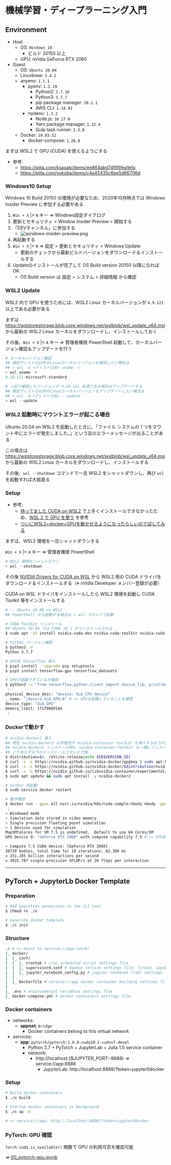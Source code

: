 # 機械学習・ディープラーニング入門

## Environment

- Host
    - OS: `Windows 10`
        - ビルド 20150 以上
    - GPU: nVidia GeForce RTX 2060
- Guest
    - OS: `Ubuntu 20.04`
    - Linuxbrew: `2.4.2`
    - anyenv: `1.1.1`
        - pyenv: `1.2.19`
            - Python2: `2.7.18`
            - Python3: `3.7.7`
            - pip package manager: `20.1.1`
            - AWS CLI: `1.18.93`
        - nodenv: `1.3.2`
            - Node.js: `10.17.0`
            - Yarn package manager: `1.22.4`
            - Gulp task runner: `2.3.0`
    - Docker: `19.03.12`
        - docker-compose: `1.26.0`

まずは WSL2 で GPU (CUDA) を使えるようにする

- 参考:
    - https://qiita.com/ksasaki/items/ee864abd74f95fea1efa
    - https://qiita.com/yukoba/items/c4a45435c6ee5d66706d

### Windows10 Setup
Windows 10 Build 20150 の環境が必要なため、2020年10月時点では Windows Insider Preview に参加する必要がある

1. `Win + X` |> `N` キー => Windows設定ダイアログ
2. 更新とセキュリティ > Window Insider Preview > 開始する
3. 「DEVチャンネル」に参加する
    - ![windows-insider-preview.png](./img/windows-insider-preview.png)
4. 再起動する
5. `Win + X` |> `N` => 設定 > 更新とセキュリティ > Windows Update
    - 更新のチェックから最新ビルドバージョンをダウンロード＆インストールする
6. Updateのインストールが完了して OS Build version 20150 以降になればOK
    - OS Build version は 設定 > システム > 詳細情報 から確認

### WSL2 Update
WSL2 内で GPU を使うためには、WSL2 Linux カーネルバージョンが `4.9.121` 以上である必要がある

まずは https://wslstorestorage.blob.core.windows.net/wslblob/wsl_update_x64.msi から最新の WSL2 Linux カーネルをダウンロードし、インストールしておく

その後、`Win + X` |> `A` キー => 管理者権限 PowerShell 起動して、カーネルバージョン確認＆アップデートを行う

```powershell
# カーネルバージョン確認
## 規定ディストロ以外のLinuxカーネルバージョンを確認したい場合は
## > wsl -d <ディストロ名> uname -r
> wsl uname -r
4.19.121-microsoft-standard

# 上記で確認したバージョンが 4.19.121 未満である場合はアップデートする
## 規定ディストロ以外のLinuxカーネルバージョンをアップデートしたい場合は
## > wsl -d <ディストロ名> --update
> wsl --update
```

### WSL2 起動時にマウントエラーが起こる場合
Ubuntu 20.04 on WSL2 を起動したときに、「ファイル システムの 1 つをマウント中にエラーが発生しました。」という旨のエラーメッセージが出ることがある

この場合は https://wslstorestorage.blob.core.windows.net/wslblob/wsl_update_x64.msi から最新の WSL2 Linux カーネルをダウンロードし、インストールする

その後、`wsl --shutdown` コマンドで一旦 WSL2 をシャットダウンし、再び `wsl` を起動すれば大抵直る

### Setup
- 参考:
    - [待ってました CUDA on WSL2](https://qiita.com/ksasaki/items/ee864abd74f95fea1efa) で上手くインストールできなかったため、[WSL 2 で GPU を使う](https://www.kkaneko.jp/tools/wsl/wsl_tensorflow2.html) を参考
    - [ついにWSL2+docker+GPUを動かせるようになったらしいので試してみる](https://qiita.com/yamatia/items/a70cbb7d8f5101dc76e9)

まずは、WSL2 環境を一旦シャットダウンする

`Win + X` |> `A` キー => 管理者権限 PowerShell

```powershell
# WSL2 環境をシャットダウン
> wsl --shutdown
```

その後 [NVIDIA Drivers for CUDA on WSL](https://developer.nvidia.com/cuda/wsl/download) から WSL2 用の CUDA ドライバをダウンロード＆インストールする（※ nVidia Developer メンバー登録が必要）

CUDA on WSL ドライバをインストールしたら WSL2 環境を起動し CUDA Toolkit 等をインストールする

```bash
# -- Ubuntu 20.08 on WSL2
## PowerShell から起動する場合は > wsl コマンドで起動

# CUDA Toolkit インストール
## Ubuntu 20.04 では CUDA 10.1 がインストールされる
$ sudo apt -yV install nvidia-cuda-dev nvidia-cuda-toolkit nvidia-cuda-toolkit-gcc

# Python バージョン確認
$ python3 -V
Python 3.7.7

# GPU版 Tensorflow 導入
$ pip3 install --upgrade pip setuptools
$ pip3 install tensorflow-gpu tensorflow_datasets

# GPUが認識できているか確認
$ python3 -c "from tensorflow.python.client import device_lib; print(device_lib.list_local_devices())"
 :
physical_device_desc: "device: XLA_CPU device"
, name: "/device:XLA_GPU:0" # <= GPUを認識していることを確認
device_type: "XLA_GPU"
memory_limit: 17179869184
 :
```

### Dockerで動かす
```bash
# nvidia-docker2 導入
## 現在 nvidia-docker2 は非推奨で nvidia-container-toolkit を導入するほうが良いが、
## nvidia-docker2 インストール時に nvidia-container-toolkit も一緒にインストールされるため
## とりあえず以下のインストールコマンドでOK
$ distribution=$(. /etc/os-release;echo $ID$VERSION_ID)
$ curl -s -L https://nvidia.github.io/nvidia-docker/gpgkey | sudo apt-key add -
$ curl -s -L https://nvidia.github.io/nvidia-docker/$distribution/nvidia-docker.list | sudo tee /etc/apt/sources.list.d/nvidia-docker.list
$ curl -s -L https://nvidia.github.io/libnvidia-container/experimental/$distribution/libnvidia-container-experimental.list | sudo tee /etc/apt/sources.list.d/libnvidia-container-experimental.list
$ sudo apt update && sudo apt install -y nvidia-docker2

# docker 再起動
$ sudo service docker restart

# 動作確認
$ docker run --gpus all nvcr.io/nvidia/k8s/cuda-sample:nbody nbody -gpu -benchmark
 :
> Windowed mode
> Simulation data stored in video memory
> Single precision floating point simulation
> 1 Devices used for simulation
MapSMtoCores for SM 7.5 is undefined.  Default to use 64 Cores/SM
GPU Device 0: "GeForce RTX 2060" with compute capability 7.5 # <= GPU認識

> Compute 7.5 CUDA device: [GeForce RTX 2060]
30720 bodies, total time for 10 iterations: 62.380 ms
= 151.285 billion interactions per second
= 3025.707 single-precision GFLOP/s at 20 flops per interaction
```

***

## PyTorch + JupyterLb Docker Template

### Preparation
```bash
# Add execution permission to the CLI tool
$ chmod +x ./x

# Generate docker template
$ ./x init
```

### Structure
```bash
./ # => mount to service://app:/work/
|_ docker/
|  |_ conf/
|  |  |_ crontab # cron scheduled script settings file
|  |  |_ supervisord.conf # daemon service settings file: [crond, ipynb] services
|  |  |_ jupyter_notebook_config.py # jupyter notebook (lab) settings file
|  |
|  |_ Dockerfile # service://app docker container building settings file
|
|_ .env # environmental variables settings file
|_ docker-compose.yml # docker containers settings file
```

### Docker containers
- networks:
    - **appnet**: `bridge`
        - Docker containers belong to this virtual network
- services:
    - **app**: `pytorch/pytorch:1.6.0-cuda10.1-cudnn7-devel`
        - Python 3.7 + PyTorch + JupyterLab + Julia 1.5 service container
        - network:
            - http://localhost:{$JUPYTER_PORT:-8888} => service://app:8888
                - JupyterLab: http://localhost:8888/?token=jupyter0docker

### Setup
```bash
# Build docker containers
$ ./x build

# Startup docker containers in background
$ ./x up -d

# => service://app: http://localhost:8888/?token=jupyter0docker
```

### PyTorch: GPU 確認
`torch.cuda.is_available()` 関数で GPU の利用可否を確認可能

=> [00_pytorch-gpu.ipynb](./notebook/00_pytorch-gpu.ipynb)
